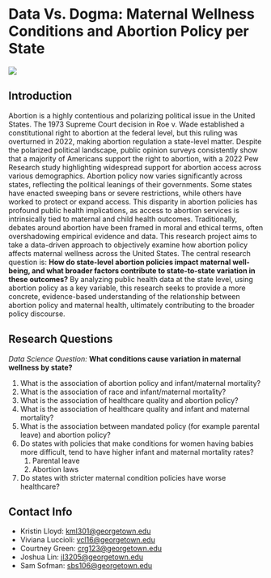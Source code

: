 # Data Vs. Dogma: Maternal Wellness Conditions and Abortion Policy per State

![](website/images/stock_photo.png)

## Introduction 
Abortion is a highly contentious and polarizing political issue in the United States. The 1973 Supreme Court decision in Roe v. Wade established a constitutional right to abortion at the federal level, but this ruling was overturned in 2022, making abortion regulation a state-level matter. Despite the polarized political landscape, public opinion surveys consistently show that a majority of Americans support the right to abortion, with a 2022 Pew Research study highlighting widespread support for abortion access across various demographics.
Abortion policy now varies significantly across states, reflecting the political leanings of their governments. Some states have enacted sweeping bans or severe restrictions, while others have worked to protect or expand access. This disparity in abortion policies has profound public health implications, as access to abortion services is intrinsically tied to maternal and child health outcomes. Traditionally, debates around abortion have been framed in moral and ethical terms, often overshadowing empirical evidence and data.
This research project aims to take a data-driven approach to objectively examine how abortion policy affects maternal wellness across the United States. The central research question is: **How do state-level abortion policies impact maternal well-being, and what broader factors contribute to state-to-state variation in these outcomes?** By analyzing public health data at the state level, using abortion policy as a key variable, this research seeks to provide a more concrete, evidence-based understanding of the relationship between abortion policy and maternal health, ultimately contributing to the broader policy discourse.

## Research Questions
*Data Science Question:* **What conditions cause variation in maternal wellness by state?**

1. What is the association of abortion policy and infant/maternal mortality?
2. What is the association of race and infant/maternal mortality?
3. What is the association of healthcare quality and abortion policy?
4. What is the association of healthcare quality and infant and maternal mortality?
5. What is the association between mandated policy (for example parental leave) and abortion policy?
6. Do states with policies that make conditions for women having babies more difficult, tend to have higher infant and maternal mortality rates?
   1. Parental leave
   2. Abortion laws
7. Do states with stricter maternal condition policies have worse healthcare?

## Contact Info
- Kristin Lloyd: [kml301@georgetown.edu](kml301@georgetown.edu) 
- Viviana Luccioli: [vcl16@georgetown.edu](vcl16@georgetown.edu)
- Courtney Green: [crg123@georgetown.edu](crg123@georgetown.edu)
- Joshua Lin: [jl3205@georgetown.edu](jl3205@georgetown.edu)
- Sam Sofman: [sbs106@georgetown.edu](sbs106@georgetown.edu)
